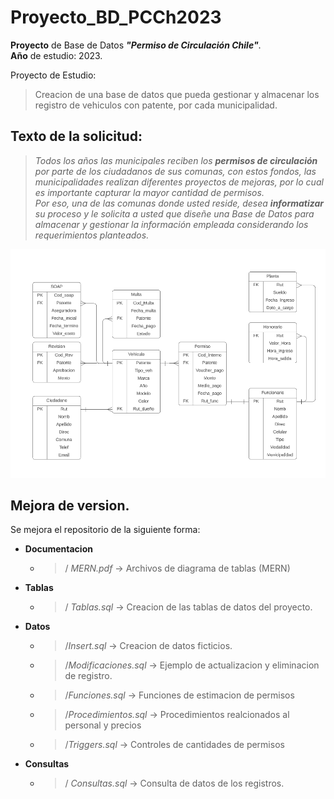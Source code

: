 # Proyecto_BD_PCCh2023
**Proyecto** de Base de Datos ***"Permiso de Circulación Chile"***.  <br>
**Año** de estudio: 2023.

Proyecto de Estudio: 
> Creacion de una base de datos que pueda gestionar y almacenar los registro de vehiculos con patente, por cada municipalidad.

## Texto de la solicitud:
> *Todos los años las municipales reciben los **permisos de circulación** por parte de los ciudadanos de sus comunas, 
con estos fondos, las municipalidades realizan diferentes proyectos de mejoras, 
por lo cual es importante capturar la mayor cantidad de permisos. <br>
Por eso, una de las comunas donde usted reside, desea **informatizar** su proceso y le solicita a usted que diseñe 
una Base de Datos para almacenar y gestionar la información empleada considerando los requerimientos planteados.*

![Archivo MERN](https://github.com/Suarwill/Proyecto_BD_PCCh2023/blob/main/Documentacion/MERN%20PCCh.png)

## Mejora de version.
Se mejora el repositorio de la siguiente forma:
- **Documentacion** <br>
     + > / *MERN.pdf* -> Archivos de diagrama de tablas (MERN)

- **Tablas** <br>
     + > / *Tablas.sql* -> Creacion de las tablas de datos del proyecto.

- **Datos** <br>
     + > /*Insert.sql* ->         Creacion de datos ficticios.
     + > /*Modificaciones.sql* -> Ejemplo de actualizacion y eliminacion de registro.
     + > /*Funciones.sql* ->          Funciones de estimacion de permisos
     + > /*Procedimientos.sql* ->     Procedimientos realcionados al personal y precios
     + > /*Triggers.sql* ->           Controles de cantidades de permisos

- **Consultas** <br>
     + > / *Consultas.sql* -> Consulta de datos de los registros.
